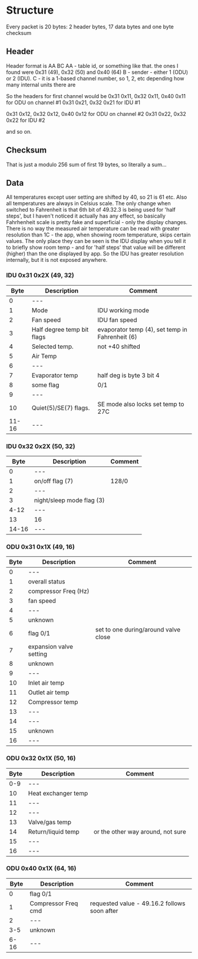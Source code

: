 # Structure

Every packet is 20 bytes: 2 header bytes, 17 data bytes and one byte checksum

## Header

Header format is AA BC
AA - table id, or something like that. the ones I found were 0x31 (49), 0x32 (50) and 0x40 (64)
B - sender - either 1 (ODU) or 2 (IDU).
C - it is a 1-based channel number, so 1, 2, etc depending how many internal units there are

So the headers for first channel would be
0x31 0x11, 0x32 0x11, 0x40 0x11 for ODU on channel #1
0x31 0x21, 0x32 0x21 for IDU #1

0x31 0x12, 0x32 0x12, 0x40 0x12 for ODU on channel #2
0x31 0x22, 0x32 0x22 for IDU #2

and so on.

## Checksum

That is just a modulo 256 sum of first 19 bytes, so literally a sum...

## Data

All temperatures except user setting are shifted by 40, so 21 is 61 etc.
Also all temperatures are always in Celsius scale. The only change when switched to Fahrenheit is that 6th bit of 49.32.3 is being used for 'half steps', but I haven't noticed it actually has any effect,
so basically Fahrhenheit scale is pretty fake and superficial - only the display changes. There is no way the measured air temperature can be read with greater resolution than 1C - the app, when showing room temperature, skips certain values.
The only place they can be seen is the IDU display when you tell it to briefly show room temp - and for 'half steps' that value will be different (higher) than the one displayed by app. So the IDU has greater resolution internally, but it is not exposed anywhere.

### IDU 0x31 0x2X (49, 32)

| Byte | Description | Comment |
|------|-------------|---------|
|  0 | --- |  |
|  1 | Mode | IDU working mode | |
|  2 | Fan speed | IDU fan speed | |
|  3 | Half degree temp bit flags | evaporator temp (4), set temp in Fahrenheit (6) |
|  4 | Selected temp. | not +40 shifted|
|  5 | Air Temp | 
|  6 | --- |
|  7 | Evaporator temp | half deg is byte 3 bit 4 |
|  8 | some flag | 0/1
|  9 | ---
| 10 | Quiet(5)/SE(7) flags. | SE mode also locks set temp to 27C
| 11-16 | ---

### IDU 0x32 0x2X (50, 32)

| Byte | Description | Comment |
|------|-------------|---------|
|  0 | --- | 
|  1 | on/off flag (7) | 128/0
|  2 | --- |
|  3 | night/sleep mode flag (3)
| 4-12 | --- |
| 13 | 16
| 14-16 | --- |

### ODU  0x31 0x1X (49, 16)

| Byte | Description | Comment |
|------|-------------|---------|
|  0 | --- |
|  1 | overall status
|  2 | compressor Freq (Hz)
|  3 | fan speed 
|  4 | ---
|  5 | unknown
|  6 | flag 0/1 | set to one during/around valve close
|  7 | expansion valve setting
|  8 | unknown
|  9 | ---
| 10 | Inlet air temp
| 11 | Outlet air temp
| 12 | Compressor temp
| 13 | ---
| 14 | ---
| 15 | unknown
| 16 | ---

### ODU  0x32 0x1X (50, 16)

| Byte | Description | Comment |
|------|-------------|---------|
|  0-9 | --- |
| 10 | Heat exchanger temp
| 11 | ---
| 12 | ---
| 13 | Valve/gas temp
| 14 | Return/liquid temp | or the other way around, not sure
| 15 | ---
| 16 | ---

### ODU  0x40 0x1X (64, 16)

| Byte | Description | Comment |
|------|-------------|---------|
|  0 | flag 0/1 
|  1 | Compressor Freq cmd | requested value - 49.16.2 follows soon after
|  2 | ---
| 3-5 | unknown 
| 6-16 | ---
